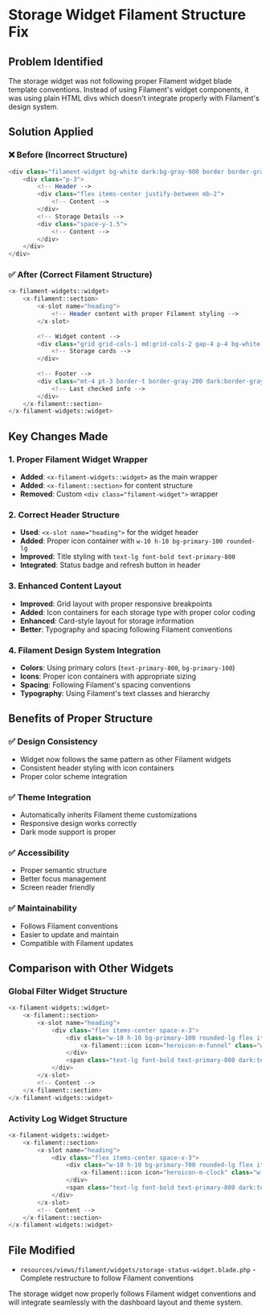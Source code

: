 # Storage Widget Filament Structure Fix

## Problem Identified
The storage widget was not following proper Filament widget blade template conventions. Instead of using Filament's widget components, it was using plain HTML divs which doesn't integrate properly with Filament's design system.

## Solution Applied

### ❌ Before (Incorrect Structure)
```php
<div class="filament-widget bg-white dark:bg-gray-900 border border-gray-200 dark:border-gray-700 rounded-lg shadow-sm">
    <div class="p-3">
        <!-- Header -->
        <div class="flex items-center justify-between mb-2">
            <!-- Content -->
        </div>
        <!-- Storage Details -->
        <div class="space-y-1.5">
            <!-- Content -->
        </div>
    </div>
</div>
```

### ✅ After (Correct Filament Structure)
```php
<x-filament-widgets::widget>
    <x-filament::section>
        <x-slot name="heading">
            <!-- Header content with proper Filament styling -->
        </x-slot>
        
        <!-- Widget content -->
        <div class="grid grid-cols-1 md:grid-cols-2 gap-4 p-4 bg-white dark:bg-gray-800 rounded-lg">
            <!-- Storage cards -->
        </div>
        
        <!-- Footer -->
        <div class="mt-4 pt-3 border-t border-gray-200 dark:border-gray-700 text-center">
            <!-- Last checked info -->
        </div>
    </x-filament::section>
</x-filament-widgets::widget>
```

## Key Changes Made

### 1. Proper Filament Widget Wrapper
- **Added**: `<x-filament-widgets::widget>` as the main wrapper
- **Added**: `<x-filament::section>` for content structure
- **Removed**: Custom `<div class="filament-widget">` wrapper

### 2. Correct Header Structure
- **Used**: `<x-slot name="heading">` for the widget header
- **Added**: Proper icon container with `w-10 h-10 bg-primary-100 rounded-lg`
- **Improved**: Title styling with `text-lg font-bold text-primary-800`
- **Integrated**: Status badge and refresh button in header

### 3. Enhanced Content Layout
- **Improved**: Grid layout with proper responsive breakpoints
- **Added**: Icon containers for each storage type with proper color coding
- **Enhanced**: Card-style layout for storage information
- **Better**: Typography and spacing following Filament conventions

### 4. Filament Design System Integration
- **Colors**: Using primary colors (`text-primary-800`, `bg-primary-100`)
- **Icons**: Proper icon containers with appropriate sizing
- **Spacing**: Following Filament's spacing conventions
- **Typography**: Using Filament's text classes and hierarchy

## Benefits of Proper Structure

### ✅ **Design Consistency**
- Widget now follows the same pattern as other Filament widgets
- Consistent header styling with icon containers
- Proper color scheme integration

### ✅ **Theme Integration**
- Automatically inherits Filament theme customizations
- Responsive design works correctly
- Dark mode support is proper

### ✅ **Accessibility**
- Proper semantic structure
- Better focus management
- Screen reader friendly

### ✅ **Maintainability**
- Follows Filament conventions
- Easier to update and maintain
- Compatible with Filament updates

## Comparison with Other Widgets

### Global Filter Widget Structure
```php
<x-filament-widgets::widget>
    <x-filament::section>
        <x-slot name="heading">
            <div class="flex items-center space-x-3">
                <div class="w-10 h-10 bg-primary-100 rounded-lg flex items-center justify-center shadow-sm">
                    <x-filament::icon icon="heroicon-m-funnel" class="w-5 h-5 text-primary-600" />
                </div>
                <span class="text-lg font-bold text-primary-800 dark:text-primary-200">BRI Global Filter</span>
            </div>
        </x-slot>
        <!-- Content -->
    </x-filament::section>
</x-filament-widgets::widget>
```

### Activity Log Widget Structure
```php
<x-filament-widgets::widget>
    <x-filament::section>
        <x-slot name="heading">
            <div class="flex items-center space-x-3">
                <div class="w-10 h-10 bg-primary-700 rounded-lg flex items-center justify-center shadow-sm">
                    <x-filament::icon icon="heroicon-m-clock" class="w-5 h-5 text-white" />
                </div>
                <span class="text-lg font-bold text-primary-800 dark:text-primary-200">BRI System Activity Log</span>
            </div>
        </x-slot>
        <!-- Content -->
    </x-filament::section>
</x-filament-widgets::widget>
```

## File Modified
- `resources/views/filament/widgets/storage-status-widget.blade.php` - Complete restructure to follow Filament conventions

The storage widget now properly follows Filament widget conventions and will integrate seamlessly with the dashboard layout and theme system.
